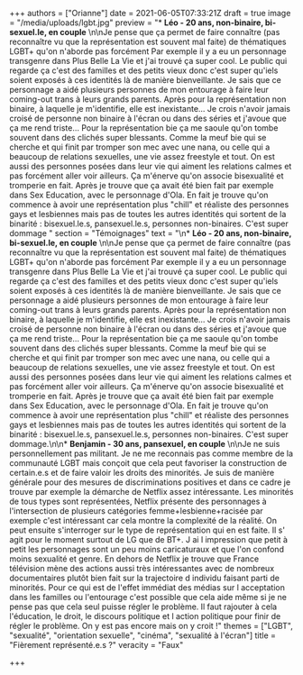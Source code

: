 +++
authors = ["Orianne"]
date = 2021-06-05T07:33:21Z
draft = true
image = "/media/uploads/lgbt.jpg"
preview = "* **Léo - 20 ans, non-binaire, bi-sexuel.le, en couple** \n\nJe pense que ça permet de faire connaître (pas reconnaître vu que la représentation est souvent mal faite) de thématiques LGBT+ qu'on n'aborde pas forcément Par exemple il y a eu un personnage transgenre dans Plus Belle La Vie et j'ai trouvé ça super cool. Le public qui regarde ça c'est des familles et des petits vieux donc c'est super qu'iels soient exposés à ces identités là de manière bienveillante. Je sais que ce personnage a aidé plusieurs personnes de mon entourage à faire leur coming-out trans à leurs grands parents. Après pour la représentation non binaire, à laquelle je m'identifie, elle est inexistante... Je crois n'avoir jamais croisé de personne non binaire à l'écran ou dans des séries et j'avoue que ça me rend triste...  Pour la représentation bie ça me saoule qu'on tombe souvent dans des clichés super blessants. Comme la meuf bie qui se cherche et qui finit par tromper son mec avec une nana, ou celle qui a  beaucoup de relations sexuelles, une vie assez freestyle et tout. On est aussi des personnes posées dans leur vie qui aiment les relations calmes et pas forcément aller voir ailleurs. Ça m'énerve qu'on associe bisexualité et tromperie en fait. Après je trouve que ça avait été bien fait par exemple dans Sex Education, avec le personnage d'Ola. En fait je trouve qu'on commence à avoir une représentation plus \"chill\" et réaliste des personnes gays et lesbiennes mais pas de toutes les autres identités qui sortent de la binarité : bisexuel.le.s, pansexuel.le.s, personnes non-binaires. C'est super dommage "
section = "Témoignages"
text = "\n* **Léo - 20 ans, non-binaire, bi-sexuel.le, en couple** \n\nJe pense que ça permet de faire connaître (pas reconnaître vu que la représentation est souvent mal faite) de thématiques LGBT+ qu'on n'aborde pas forcément Par exemple il y a eu un personnage transgenre dans Plus Belle La Vie et j'ai trouvé ça super cool. Le public qui regarde ça c'est des familles et des petits vieux donc c'est super qu'iels soient exposés à ces identités là de manière bienveillante. Je sais que ce personnage a aidé plusieurs personnes de mon entourage à faire leur coming-out trans à leurs grands parents. Après pour la représentation non binaire, à laquelle je m'identifie, elle est inexistante... Je crois n'avoir jamais croisé de personne non binaire à l'écran ou dans des séries et j'avoue que ça me rend triste...  Pour la représentation bie ça me saoule qu'on tombe souvent dans des clichés super blessants. Comme la meuf bie qui se cherche et qui finit par tromper son mec avec une nana, ou celle qui a  beaucoup de relations sexuelles, une vie assez freestyle et tout. On est aussi des personnes posées dans leur vie qui aiment les relations calmes et pas forcément aller voir ailleurs. Ça m'énerve qu'on associe bisexualité et tromperie en fait. Après je trouve que ça avait été bien fait par exemple dans Sex Education, avec le personnage d'Ola. En fait je trouve qu'on commence à avoir une représentation plus \"chill\" et réaliste des personnes gays et lesbiennes mais pas de toutes les autres identités qui sortent de la binarité : bisexuel.le.s, pansexuel.le.s, personnes non-binaires. C'est super dommage.\n\n* **Benjamin - 30 ans, pansexuel, en couple** \n\nJe ne suis personnellement pas militant. Je ne me reconnais pas comme membre de la communauté LGBT mais conçoit que cela peut favoriser la construction de certain.e.s et de faire valoir les droits des minorités. Je suis de manière générale pour des mesures de discriminations positives et dans ce cadre je trouve par exemple la démarche de Netflix assez intéressante. Les minorités de tous types sont représentées, Netflix présente des personnages à l'intersection de plusieurs catégories femme+lesbienne+racisée par exemple c'est intéressant car cela montre la complexité de la réalité.  On peut ensuite s'interroger sur le type de représentation qui en est faite. Il s' agit pour le moment surtout de LG que de BT+. J ai l impression que petit à petit les personnages sont un peu moins caricaturaux et que l'on confond moins sexualité et genre. En dehors de Netflix je trouve que France télévision mène des actions aussi très intéressantes avec de nombreux documentaires plutôt bien fait sur la trajectoire d individu faisant parti de minorités. Pour ce qui est de l'effet immédiat des médias sur l acceptation dans les familles ou l'entourage c'est possible que cela aide même si je ne pense pas que cela seul puisse régler le problème. Il faut rajouter à cela l'éducation, le droit, le discours politique et l action politique pour finir de régler le problème. On y est pas encore mais on y croit !"
themes = ["LGBT", "sexualité", "orientation sexuelle", "cinéma", "sexualité à l'écran"]
title = "Fièrement représenté.e.s ?"
veracity = "Faux"

+++

